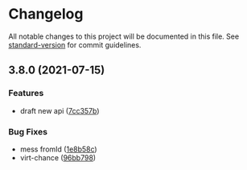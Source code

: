 # Changelog

All notable changes to this project will be documented in this file. See [standard-version](https://github.com/conventional-changelog/standard-version) for commit guidelines.

## 3.8.0 (2021-07-15)


### Features

* draft new api ([7cc357b](https://195.154.54.5///commit/7cc357be64de305345b5c01d1dba3eb61f19c257))


### Bug Fixes

* mess fromId ([1e8b58c](https://195.154.54.5///commit/1e8b58c9992320bf3abf39b0c6e01f572f306a27))
* virt-chance ([96bb798](https://195.154.54.5///commit/96bb7985d98da8562618b737a2fc298049241ce1))
